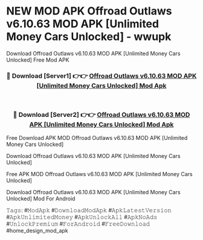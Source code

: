 # NEW MOD APK Offroad Outlaws v6.10.63 MOD APK [Unlimited Money Cars Unlocked] - wwupk
Download Offroad Outlaws v6.10.63 MOD APK [Unlimited Money Cars Unlocked] Free Mod APK

<div align="center">
<h3>🔴 Download [Server1] 👉👉 <a href="https://apk-comot.site?title=Offroad_Outlaws_v6.10.63_MOD_APK_[Unlimited_Money_Cars_Unlocked]">Offroad Outlaws v6.10.63 MOD APK [Unlimited Money Cars Unlocked] Mod Apk</a></h3><br>

<h3>🔴 Download [Server2] 👉👉 <a href="https://apk-comot.site?title=Offroad_Outlaws_v6.10.63_MOD_APK_[Unlimited_Money_Cars_Unlocked]">Offroad Outlaws v6.10.63 MOD APK [Unlimited Money Cars Unlocked] Mod Apk</a></h3>
</div>


Free Download APK MOD Offroad Outlaws v6.10.63 MOD APK [Unlimited Money Cars Unlocked]

Download Offroad Outlaws v6.10.63 MOD APK [Unlimited Money Cars Unlocked] 

Free APK MOD Offroad Outlaws v6.10.63 MOD APK [Unlimited Money Cars Unlocked] 

Download Offroad Outlaws v6.10.63 MOD APK [Unlimited Money Cars Unlocked] Mod For Android

𝚃𝚊𝚐𝚜: #𝙼𝚘𝚍𝙰𝚙𝚔 #𝙳𝚘𝚠𝚗𝚕𝚘𝚊𝚍𝙼𝚘𝚍𝙰𝚙𝚔 #𝙰𝚙𝚔𝙻𝚊𝚝𝚎𝚜𝚝𝚅𝚎𝚛𝚜𝚒𝚘𝚗 #𝙰𝚙𝚔𝚄𝚗𝚕𝚒𝚖𝚒𝚝𝚎𝚍𝙼𝚘𝚗𝚎𝚢 #𝙰𝚙𝚔𝚄𝚗𝚕𝚘𝚌𝚔𝙰𝚕𝚕 #𝙰𝚙𝚔𝙽𝚘𝙰𝚍𝚜 #𝚄𝚗𝚕𝚘𝚌𝚔𝙿𝚛𝚎𝚖𝚒𝚞𝚖 #𝙵𝚘𝚛𝙰𝚗𝚍𝚛𝚘𝚒𝚍 #𝙵𝚛𝚎𝚎𝙳𝚘𝚠𝚗𝚕𝚘𝚊𝚍 #home_design_mod_apk